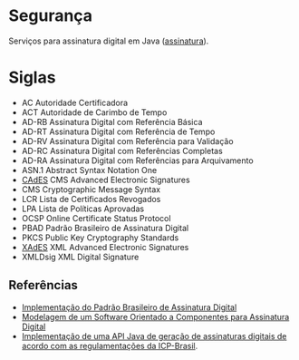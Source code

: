 # Segurança

Serviços para assinatura digital em Java ([assinatura](assinatura)).

# Siglas

- AC Autoridade Certificadora
- ACT Autoridade de Carimbo de Tempo
- AD-RB Assinatura Digital com Referência Básica
- AD-RT Assinatura Digital com Referência de Tempo
- AD-RV Assinatura Digital com Referência para Validação
- AD-RC Assinatura Digital com Referências Completas
- AD-RA Assinatura Digital com Referências para Arquivamento
- ASN.1 Abstract Syntax Notation One
- [CAdES](https://datatracker.ietf.org/doc/html/rfc5126.html) CMS Advanced Electronic Signatures
- CMS Cryptographic Message Syntax
- LCR Lista de Certificados Revogados
- LPA Lista de Políticas Aprovadas
- OCSP Online Certificate Status Protocol
- PBAD Padrão Brasileiro de Assinatura Digital
- PKCS Public Key Cryptography Standards
- [XAdES](https://www.w3.org/TR/XAdES/) XML Advanced Electronic Signatures
- XMLDsig XML Digital Signature

## Referências

- [Implementação do Padrão Brasileiro de Assinatura Digital](https://repositorio.ufsc.br/handle/123456789/184587)
- [Modelagem de um Software Orientado a Componentes para Assinatura Digital](https://repositorio.ufsc.br/handle/123456789/184160)
- [Implementação de uma API Java de geração de assinaturas digitais de acordo com as regulamentações da ICP-Brasil](https://aberto.univem.edu.br/bitstream/handle/11077/863/Monografia.pdf;sequence=1).
